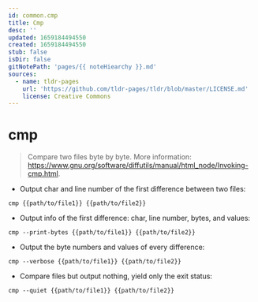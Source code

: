 ```yaml
---
id: common.cmp
title: Cmp
desc: ''
updated: 1659184494550
created: 1659184494550
stub: false
isDir: false
gitNotePath: 'pages/{{ noteHiearchy }}.md'
sources:
  - name: tldr-pages
    url: 'https://github.com/tldr-pages/tldr/blob/master/LICENSE.md'
    license: Creative Commons
---
```

# cmp

> Compare two files byte by byte.
> More information: <https://www.gnu.org/software/diffutils/manual/html_node/Invoking-cmp.html>.

- Output char and line number of the first difference between two files:

`cmp {{path/to/file1}} {{path/to/file2}}`

- Output info of the first difference: char, line number, bytes, and values:

`cmp --print-bytes {{path/to/file1}} {{path/to/file2}}`

- Output the byte numbers and values of every difference:

`cmp --verbose {{path/to/file1}} {{path/to/file2}}`

- Compare files but output nothing, yield only the exit status:

`cmp --quiet {{path/to/file1}} {{path/to/file2}}`

